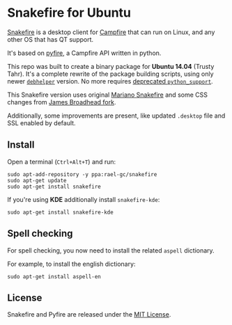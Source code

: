 Snakefire for Ubuntu
===================================

[Snakefire](http://snakefire.org) is a desktop client for [Campfire](https://campfirenow.com/) that can run on Linux, and any other OS that has QT support.

It's based on [pyfire](https://github.com/mariano/pyfire), a Campfire API written in python.

This repo was built to create a binary package for **Ubuntu 14.04** (Trusty Tahr). It's a complete rewrite of the package building scripts, using only newer [`debhelper`](http://manpages.ubuntu.com/manpages/trusty/man7/debhelper.7.html) version. No more requires [deprecated `python_support`](http://article.gmane.org/gmane.linux.debian.devel.python/6948).

This Snakefire version uses original [Mariano Snakefire](https://github.com/mariano/snakefire) and some CSS changes from [James Broadhead fork](https://github.com/jamesbroadhead/snakefire).

Additionally, some improvements are present, like updated `.desktop` file and SSL enabled by default.


## Install

Open a terminal (`Ctrl+Alt+T`) and run:

```term
sudo apt-add-repository -y ppa:rael-gc/snakefire
sudo apt-get update
sudo apt-get install snakefire
```

If you're using **KDE** additionally install `snakefire-kde`:

```
sudo apt-get install snakefire-kde
```

## Spell checking

For spell checking, you now need to install the related `aspell` dictionary. 

For example, to install the english dictionary:

```term
sudo apt-get install aspell-en
```

## License

Snakefire and Pyfire are released under the [MIT License](LICENSE).

